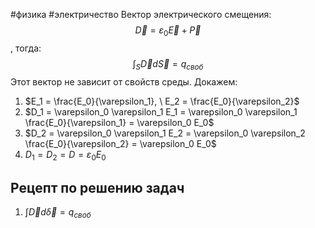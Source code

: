 #физика #электричество 
Вектор электрического смещения: $$\vec{D} = \varepsilon_0 \vec{E} + \vec{P}$$, тогда: $$\int_S \vec{D} d \vec{S} = q_{своб}$$
Этот вектор не зависит от свойств среды. Докажем:
1. $E_1 = \frac{E_0}{\varepsilon_1}, \ E_2 = \frac{E_0}{\varepsilon_2}$
2. $D_1 = \varepsilon_0 \varepsilon_1 E_1 = \varepsilon_0 \varepsilon_1 \frac{E_0}{\varepsilon_1} = \varepsilon_0 E_0$
3. $D_2 = \varepsilon_0 \varepsilon_1 E_2 = \varepsilon_0 \varepsilon_2 \frac{E_0}{\varepsilon_2} = \varepsilon_0 E_0$
4. $D_1 = D_2 = D = \varepsilon_0 E_0$
## Рецепт по решению задач
1. $\int \vec{D} d \vec{\delta} = q_{своб}$